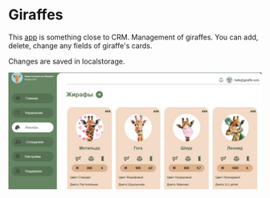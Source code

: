 # Giraffes
This [app](https://vvaleri.github.io/giraffes/) is something close to CRM. Management of giraffes. You can add, delete, change any fields of giraffe's cards. 

Changes are saved in localstorage.

![demo](https://github.com/vvaleri/giraffes/blob/master/demo.jpg)
